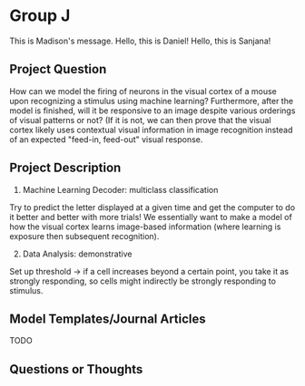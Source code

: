 # Group J

This is Madison's message.
Hello, this is Daniel!
Hello, this is Sanjana!

## Project Question

How can we model the firing of neurons in the visual cortex of a mouse upon recognizing a stimulus using machine learning? 
Furthermore, after the model is finished, will it be responsive to an image despite various orderings of visual patterns or not? (If it is not, we can then prove that the visual cortex likely uses contextual visual information in image recognition instead of an expected "feed-in, feed-out" visual response.

## Project Description

1) Machine Learning Decoder: multiclass classification

Try to predict the letter displayed at a given time and get the computer to do it better and better with more trials! We essentially want to make a model of how the visual cortex learns image-based information (where learning is exposure then subsequent recognition).

2) Data Analysis: demonstrative

Set up threshold → if a cell increases beyond a certain point, you take it as strongly responding, so cells might indirectly be strongly responding to stimulus. 


## Model Templates/Journal Articles

TODO

## Questions or Thoughts
